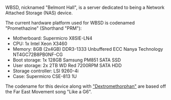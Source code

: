 WBSD, nicknamed "Belmont Hall", is a server dedicated to being a Network Attached Storage (NAS) device.

The current hardware platform used for WBSD is codenamed "Promethazine" (Shorthand "PRM"):

- Motherboard: Supermicro X8SIE-LN4
- CPU: 1x Intel Xeon X3460
- Memory: 8GB (2x4GB) DDR3-1333 Unbuffered ECC Nanya Technology NT4GC72B8PB0NF-CG
- Boot storage: 1x 128GB Samsung PM851 SATA SSD
- User storage: 2x 2TB WD Red 7200RPM SATA HDD
- Storage controller: LSI 9260-4i
- Case: Supermicro CSE-813 1U

The codename for this device along with ["Dextromethorphan"](../srv_dxm) are based off the Far East Movement song "Like a G6".